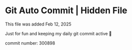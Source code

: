 # Git Auto Commit | Hidden File

This file was added Feb 12, 2025

Just for fun and keeping my daily git commit active 🤪

commit number: 300898
